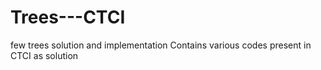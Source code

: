 # Trees---CTCI
few trees solution and implementation
Contains various codes present in CTCI as solution
